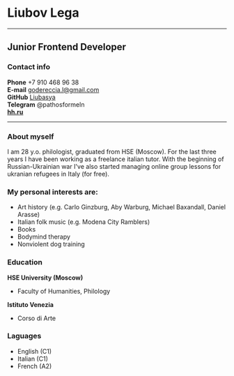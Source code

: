 # Liubov Lega
***
## Junior Frontend Developer

### Contact info
**Phone** +7 910 468 96 38  
**E-mail** godereccia.l@gmail.com  
**GitHub** [Liubasya](https://github.com/Liubasya)  
**Telegram** @pathosformeln  
[**hh.ru**](https://hh.ru/resume/d607c8c4ff026cea810039ed1f6641726d626b)  
***
### About myself  
I am 28 y.o. philologist, graduated from HSE (Moscow). For the last three years I have been working as a freelance italian tutor. With the beginning of Russian-Ukrainian war I've also started managing online group lessons for ukranian refugees in Italy (for free).  

### My personal interests are:  

* Art history (e.g. Carlo Ginzburg, Aby Warburg, Michael Baxandall, Daniel Arasse)   
* Italian folk music (e.g. Modena City Ramblers)  
* Books    
* Bodymind therapy  
* Nonviolent dog training  

### Education  
**HSE University (Moscow)**  
- Faculty of Humanities, Philology  

**Istituto Venezia**  
- Corso di Arte  

### Laguages  
* English (C1)
* Italian (C1)
* French (A2)





